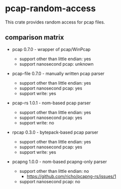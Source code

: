 # pcap-random-access

This crate provides random access for pcap files.

## comparison matrix

- pcap 0.7.0 - wrapper of pcap/WinPcap
  - support other than little endian: yes
  - support nanosecond pcap: unknown

- pcap-file 0.7.0 - manually written pcap parser
  - support other than little endian: yes
  - support nanosecond pcap: yes
  - support write: yes

- pcap-rs 1.0.1 - nom-based pcap parser
  - support other than little endian: yes
  - support nanosecond pcap: yes
  - support write: no

- rpcap 0.3.0 - bytepack-based pcap parser
  - support other than little endian: yes
  - support nanosecond pcap: yes
  - support write: yes

- pcapng 1.0.0 - nom-based pcapng-only parser
  - support other than little endian: no
    - https://github.com/richo/pcapng-rs/issues/1
  - support nanosecond pcap: no
